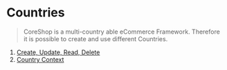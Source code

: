 # Countries

> CoreShop is a multi-country able eCommerce Framework. Therefore it is possible to create and use different Countries.

1. [Create, Update, Read, Delete](./01_CRUD.md)
2. [Country Context](./02_Context.md)